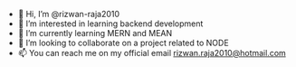 - 👋 Hi, I’m @rizwan-raja2010
- 👀 I’m interested in learning backend development
- 🌱 I’m currently learning MERN and MEAN
- 💞️ I’m looking to collaborate on a project related to NODE
- 📫 You can reach me on my official email rizwan.raja2010@hotmail.com

<!---
rizwan-raja2010/rizwan-raja2010 is a ✨ special ✨ repository because its `README.md` (this file) appears on your GitHub profile.
You can click the Preview link to take a look at your changes.
--->
